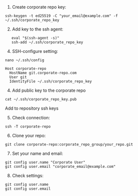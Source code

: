 1. Create corporate repo key:

``ssh-keygen -t ed25519 -C "your_email@example.com" -f ~/.ssh/corporate_repo_key``

2. Add key to the ssh agent:

```
   eval "$(ssh-agent -s)"
   ssh-add ~/.ssh/corporate_repo_key
```

4. SSH-configure setting:

``nano ~/.ssh/config``

```
Host corporate-repo
  HostName git.corporate-repo.com
  User git
  IdentityFile ~/.ssh/corporate_repo_key
```
4. Add public key to the corporate repo

``cat ~/.ssh/corporate_repo_key.pub``

Add to repository ssh keys

5. Check connection:

``ssh -T corporate-repo``

6. Clone your repo:

``git clone corporate-repo:corporate_repo_group/your_repo.git``

7. Set your name and email:

```
git config user.name "Corporate User"
git config user.email "corporate_email@example.com"
```

8. Check settings:

```
git config user.name
git config user.email
```
